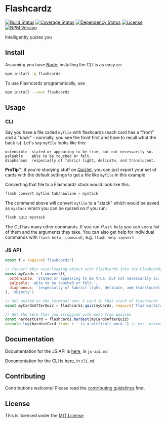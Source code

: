 # Flashcardz

[![Build Status](https://img.shields.io/travis/jamescostian/flashcardz.svg?style=flat)](https://travis-ci.org/jamescostian/flashcardz)
[![Coverage Status](https://img.shields.io/coveralls/jamescostian/flashcardz.svg?style=flat)](https://coveralls.io/r/jamescostian/flashcardz?branch=master)
[![Dependency Status](https://img.shields.io/gemnasium/jamescostian/flashcardz.svg?style=flat)](https://gemnasium.com/jamescostian/flashcardz)
[![License](https://img.shields.io/npm/l/flashcardz.svg?style=flat)](https://github.com/jamescostian/flashcardz/blob/master/LICENSE)
[![NPM Version](https://img.shields.io/npm/v/flashcardz.svg?style=flat)](https://www.npmjs.com/package/flashcardz)

Intelligently quizes you

## Install

Assuming you have [Node](http://nodejs.org), installing the CLI is as easy as:

```bash
npm install -g flashcardz
```

To use Flashcardz programatically, use

```bash
npm install --save flashcardz
```

## Usage

### CLI

Say you have a file called `myfile` with flashcards (each card has a "front" and a "back" - normally, you see the front first and have to recall what the back is). Let's say `myfile` looks like this:

```
ostensible	stated or appearing to be true, but not necessarily so.
palpable	able to be touched or felt.
diaphanous	(especially of fabric) light, delicate, and translucent.
```

**ProTip™**: if you're studying stuff on [Quizlet](http://quizlet.com), you can just export your set of cards with the default settings to get a file like `myfile` in this example

Converting that file to a Flashcardz stack would look like this:

```bash
flash convert myfile tab/newline > mystack
```

The command above will convert `myfile` to a "stack" which would be saved as `mystack` which you can be quized on if you run:

```bash
flash quiz mystack
```

The CLI has many other commands. If you run `flash help` you can see a list of them and the arguments they take. You can also get help for individual commands with `flash help [command]`, e.g. `flash help convert`

### JS API

```js
const f = require('flashcardz')

// Convert this nice-looking object with flashcards into the Flashcardz format
const myCards = f.convert({
  ostensible: 'stated or appearing to be true, but not necessarily so.',
  palpable: 'able to be touched or felt.',
  diaphanous: '(especially of fabric) light, delicate, and translucent.'
}, 'objecty')

// Get quized on the terminal over 1 card in that stack of flashcards
const myCardsAfterQuiz = flashcardz.quiz(myCards, require('flashcardz/cli-quizzer'), flashcardz.pick.random)

// Get the term that you struggled with most from quizzes
const hardestCard = flashcardz.hardest(myCardsAfterQuiz)
console.log(hardestCard.front + ' is a difficult word.') // ex: 'ostensible is a difficult word.'
```

## Documentation

Documentation for the JS API is [here](https://github.com/jamescostian/flashcardz/blob/master/js-api.md), in `js-api.md`

Documentation for the CLI is [here](https://github.com/jamescostian/flashcardz/blob/master/cli.md), in `cli.md`

## Contributing

Contributions welcome! Please read the [contributing guidelines](https://github.com/jamescostian/flashcardz/blob/master/CONTRIBUTING.md) first.

## License

This is licensed under the [MIT License](https://github.com/jamescostian/flashcardz/blob/master/LICENSE)

